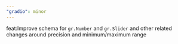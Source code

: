 ```yaml
---
"gradio": minor
---
```


feat:Improve schema for `gr.Number` and `gr.Slider` and other related changes around precision and minimum/maximum range
